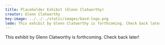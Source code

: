 ```yaml
---
title: Placeholder Exhibit (Glenn Clatworthy)
creator: Glenn Clatworthy
key-image: ../../../static/images/bavd-logo.png
lede: This exhibit by Glenn Clatworthy is forthcoming. Check back later!
---
```

This exhibit by Glenn Clatworthy is forthcoming. Check back later!